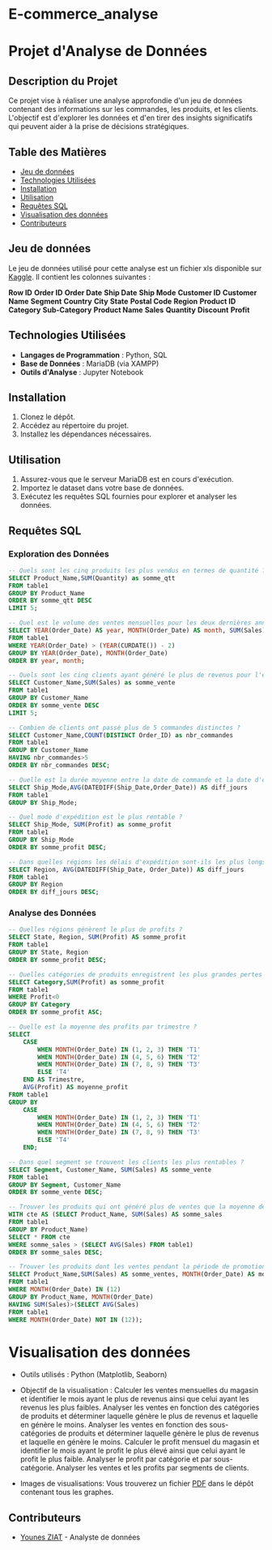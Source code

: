 # E-commerce_analyse
# Projet d'Analyse de Données

## Description du Projet
Ce projet vise à réaliser une analyse approfondie d'un jeu de données contenant des informations sur les commandes, les produits, et les clients. L'objectif est d'explorer les données et d'en tirer des insights significatifs qui peuvent aider à la prise de décisions stratégiques.

## Table des Matières
- [Jeu de données](#jeu-de-données)
- [Technologies Utilisées](#technologies-utilisées)
- [Installation](#installation)
- [Utilisation](#utilisation)
- [Requêtes SQL](#requêtes-sql)
- [Visualisation des données](#visualisation-des-données)
- [Contributeurs](#contributeurs)


## Jeu de données
Le jeu de données utilisé pour cette analyse est un fichier xls disponible sur [Kaggle](https://www.kaggle.com/datasets/abiodunonadeji/united-state-superstore-sales). 
Il contient les colonnes suivantes :

**Row ID** 
**Order ID**
**Order Date**
**Ship Date**
**Ship Mode**
**Customer ID**
**Customer Name**
**Segment**
**Country**
**City**
**State**
**Postal Code**
**Region**
**Product ID**
**Category**
**Sub-Category**
**Product Name**
**Sales**
**Quantity**
**Discount**
**Profit**

## Technologies Utilisées
- **Langages de Programmation** : Python, SQL
- **Base de Données** : MariaDB (via XAMPP)
- **Outils d'Analyse** : Jupyter Notebook

## Installation
1. Clonez le dépôt.
2. Accédez au répertoire du projet.
3. Installez les dépendances nécessaires.

## Utilisation
1. Assurez-vous que le serveur MariaDB est en cours d'exécution.
2. Importez le dataset dans votre base de données.
3. Exécutez les requêtes SQL fournies pour explorer et analyser les données.

## Requêtes SQL
### Exploration des Données
```sql
-- Quels sont les cinq produits les plus vendus en termes de quantité ?
SELECT Product_Name,SUM(Quantity) as somme_qtt 
FROM table1
GROUP BY Product_Name
ORDER BY somme_qtt DESC 
LIMIT 5;

-- Quel est le volume des ventes mensuelles pour les deux dernières années ?
SELECT YEAR(Order_Date) AS year, MONTH(Order_Date) AS month, SUM(Sales) AS somme_sales
FROM table1
WHERE YEAR(Order_Date) > (YEAR(CURDATE()) - 2)
GROUP BY YEAR(Order_Date), MONTH(Order_Date)
ORDER BY year, month;

-- Quels sont les cinq clients ayant généré le plus de revenus pour l'entreprise ?
SELECT Customer_Name,SUM(Sales) as somme_vente
FROM table1
GROUP BY Customer_Name
ORDER BY somme_vente DESC
LIMIT 5;

-- Combien de clients ont passé plus de 5 commandes distinctes ?
SELECT Customer_Name,COUNT(DISTINCT Order_ID) as nbr_commandes
FROM table1
GROUP BY Customer_Name
HAVING nbr_commandes>5
ORDER BY nbr_commandes DESC;

-- Quelle est la durée moyenne entre la date de commande et la date d'expédition pour chaque mode d'expédition ?
SELECT Ship_Mode,AVG(DATEDIFF(Ship_Date,Order_Date)) AS diff_jours
FROM table1
GROUP BY Ship_Mode;

-- Quel mode d'expédition est le plus rentable ?
SELECT Ship_Mode, SUM(Profit) as somme_profit
FROM table1
GROUP BY Ship_Mode
ORDER BY somme_profit DESC;

-- Dans quelles régions les délais d'expédition sont-ils les plus longs ?
SELECT Region, AVG(DATEDIFF(Ship_Date, Order_Date)) AS diff_jours
FROM table1
GROUP BY Region
ORDER BY diff_jours DESC;
```

### Analyse des Données
```SQL
-- Quelles régions génèrent le plus de profits ?
SELECT State, Region, SUM(Profit) AS somme_profit
FROM table1
GROUP BY State, Region
ORDER BY somme_profit DESC;

-- Quelles catégories de produits enregistrent les plus grandes pertes (profits négatifs) ?
SELECT Category,SUM(Profit) as somme_profit
FROM table1
WHERE Profit<0
GROUP BY Category
ORDER BY somme_profit ASC;

-- Quelle est la moyenne des profits par trimestre ?
SELECT
    CASE 
        WHEN MONTH(Order_Date) IN (1, 2, 3) THEN 'T1'
        WHEN MONTH(Order_Date) IN (4, 5, 6) THEN 'T2'
        WHEN MONTH(Order_Date) IN (7, 8, 9) THEN 'T3'
        ELSE 'T4'
    END AS Trimestre,
    AVG(Profit) AS moyenne_profit
FROM table1
GROUP BY 
    CASE 
        WHEN MONTH(Order_Date) IN (1, 2, 3) THEN 'T1'
        WHEN MONTH(Order_Date) IN (4, 5, 6) THEN 'T2'
        WHEN MONTH(Order_Date) IN (7, 8, 9) THEN 'T3'
        ELSE 'T4'
    END;

-- Dans quel segment se trouvent les clients les plus rentables ?
SELECT Segment, Customer_Name, SUM(Sales) AS somme_vente
FROM table1
GROUP BY Segment, Customer_Name
ORDER BY somme_vente DESC;

-- Trouver les produits qui ont généré plus de ventes que la moyenne des ventes de tous les produits.
WITH cte AS (SELECT Product_Name, SUM(Sales) AS somme_sales
FROM table1
GROUP BY Product_Name)
SELECT * FROM cte
WHERE somme_sales > (SELECT AVG(Sales) FROM table1)
ORDER BY somme_sales DESC;

-- Trouver les produits dont les ventes pendant la période de promotion (Décembre) sont supérieures aux ventes moyennes des autres mois de l'année.
SELECT Product_Name,SUM(Sales) AS somme_ventes, MONTH(Order_Date) AS mois
FROM table1
WHERE MONTH(Order_Date) IN (12)
GROUP BY Product_Name, MONTH(Order_Date)
HAVING SUM(Sales)>(SELECT AVG(Sales)
FROM table1
WHERE MONTH(Order_Date) NOT IN (12));
```

# Visualisation des données

   - Outils utilisés :
            Python (Matplotlib, Seaborn)
            
   - Objectif de la visualisation :
            Calculer les ventes mensuelles du magasin et identifier le mois ayant le plus de revenus ainsi que celui ayant les revenus les plus faibles.
            Analyser les ventes en fonction des catégories de produits et déterminer laquelle génère le plus de revenus et laquelle en génère le moins.
            Analyser les ventes en fonction des sous-catégories de produits et déterminer laquelle génère le plus de revenus et laquelle en génère le moins.
            Calculer le profit mensuel du magasin et identifier le mois ayant le profit le plus élevé ainsi que celui ayant le profit le plus faible.
            Analyser le profit par catégorie et par sous-catégorie.
            Analyser les ventes et les profits par segments de clients.

   - Images de visualisations:
        Vous trouverez un fichier [PDF](/visualisation.pdf) dans le dépôt contenant tous les graphes.
        
## Contributeurs
- [Younes ZIAT](https://github.com/younes9888) - Analyste de données
